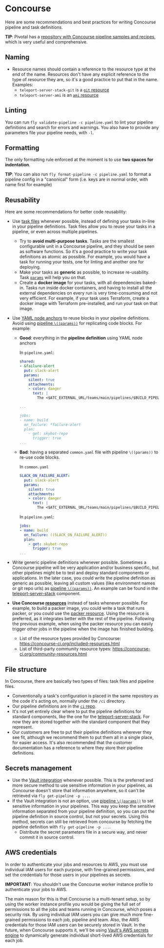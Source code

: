 
# Concourse

Here are some recommendations and best practices for writing Concourse pipeline and task definitions.

**TIP**: Pivotal has a [repository with Concourse pipeline samples and recipes](https://github.com/pivotalservices/concourse-pipeline-samples), which is very useful and comprehensive.

## Naming

* Resource names should contain a reference to the resource type at the end of the name. Resources don't have any explicit reference to the type of resource they are, so it's a good practice to put that in the name. Examples:
  * `teleport-server-stack-git` is a [`git` resource](https://github.com/concourse/git-resource)
  * `teleport-server-ami` is an [`ami` resource](https://github.com/jdub/ami-resource)

## Linting

You can run `fly validate-pipeline -c pipeline.yaml` to lint your pipeline definitions and search for errors and warnings. You also have to provide any parameters file your pipeline needs, with `-l`.

## Formatting

The only formatting rule enforced at the moment is to use **two spaces for indentation**.

**TIP**: You can also run `fly format-pipeline -c pipeline.yaml` to format a pipeline config in a "canonical" form (i.e. keys are in normal order, with name first for example)

## Reusability

Here are some recommendations for better code reusability:

* Use [task files](https://concourse-ci.org/tasks.html) whenever possible, instead of defining your tasks in-line in your pipeline definitions. Task files allow you to reuse your tasks in a pipeline, or even across multiple pipelines.
  * Try to **avoid multi-purpose tasks**. Tasks are the smallest configurable unit in a Concourse pipeline, and they should be seen as software functions. So it's a good practice to write your task definitions as atomic as possible. For example, you would have a task for running your tests, one for linting and another one for deploying.
  * Make your tasks as **generic** as possible, to increase re-usability. Task [`params`](https://concourse-ci.org/tasks.html#task-params) will help you on that.
  * Create a **docker image** for your tasks, with all dependencies baked-in. Tasks run inside docker containers, and having to install all the external dependencies on every run is very time-consuming and not very efficient. For example, if your task uses Terraform, create a docker image with Terraform pre-installed, and run your task on that image.
* Use [YAML node anchors](https://en.wikipedia.org/wiki/YAML#Advanced_components) to reuse blocks in your pipeline definitions. Avoid using [pipeline `\((params))`](https://concourse-ci.org/setting-pipelines.html) for replicating code blocks. For example:
  * **Good**: everything in the **pipeline definition** using YAML node anchors

    In `pipeline.yaml`:

    ```yaml
    shared:
    - &failure-alert
      put: slack-alert
      params:
        silent: true
        attachments:
        - color: danger
          text: |
            The <$ATC_EXTERNAL_URL/teams/main/pipelines/$BUILD_PIPELINE_NAME/jobs/$BUILD_JOB_NAME/builds/$BUILD_NAME|$BUILD_PIPELINE_NAME - $BUILD_JOB_NAME> job failed!

    ...

    jobs:
    - name: build
      on_failure: *failure-alert
      plan:
        - get: skybot-repo
          trigger: true
    ...
    ```

  * **Bad**: having a separated `common.yaml` file with pipeline `\((params))` to re-use code blocks.

    In `common.yaml`

    ```yaml
    SLACK_ON_FAILURE_ALERT:
      put: slack-alert
      params:
        silent: true
        attachments:
        - color: danger
          text: |
            The <$ATC_EXTERNAL_URL/teams/main/pipelines/$BUILD_PIPELINE_NAME/jobs/$BUILD_JOB_NAME/builds/$BUILD_NAME|$BUILD_PIPELINE_NAME - $BUILD_JOB_NAME> job failed!
    ```

    In `pipeline.yaml`:

    ```yaml
    jobs:
    - name: build
      on_failure: ((SLACK_ON_FAILURE_ALERT))
      plan:
        - get: skybot-repo
          trigger: true
    ...
    ```

* Write generic pipeline definitions whenever possible. Sometimes a Concourse pipeline will be very application and/or business specific, but other pipelines might be to test and deploy standard components or applications. In the later case, you could write the pipeline definition as generic as possible, leaving all custom values (like environment names or git repo urls) as [pipeline `\((params))`](https://concourse-ci.org/setting-pipelines.html). An example can be found in the [teleport-server-stack](https://github.com/skyscrapers/teleport-server-stack#concourse-pipeline) component.
* **Use Concourse [resources](https://concourse-ci.org/resources.html)** instead of tasks whenever possible. For example, to build a packer image, you could write a task that runs packer, or you could use the [packer resource](https://github.com/jdub/packer-resource). Using the resource is preferred, as it integrates better with the rest of the pipeline. Following the previous example, when using the packer resource you can easily trigger other jobs in the pipeline when the image has finished building.
  * List of the resource types provided by Concourse: <https://concourse-ci.org/included-resources.html>
  * List of third-party community resource types: <https://concourse-ci.org/community-resources.html>

## File structure

In Concourse, there are basically two types of files: task files and pipeline files.

* Conventionally a task's configuration is placed in the same repository as the code it's acting on, normally under the `/ci` directory.
* Our pipeline definitions are in the [`ci` repo](https://github.com/skyscrapers/ci).
* It's not yet entirely clear where to put the pipeline definitions for standard components, like the one for the [teleport-server-stack](https://github.com/skyscrapers/teleport-server-stack#concourse-pipeline). For now they are stored together with the standard component that they represent.
* Our customers are free to put their pipeline definitions wherever they see fit, although we recommend them to put them all in a single place, for easier access. It's also recommended that the customer documentation has a reference to where they store their pipeline definitions.

## Secrets management

* Use the [Vault integration](https://github.com/skyscrapers/concourse-stack/#vault) whenever possible. This is the preferred and more secure method to use sensitive information in your pipelines, as Concourse doesn't store that information anywhere, so it can't be retrieved via `fly get-pipeline -p ...`.
* If the Vault integration is not an option, use [pipeline `\((params))`](https://concourse-ci.org/setting-pipelines.html) to set sensitive information in your pipelines. This way you keep the sensitive information separated from your pipeline definition, so you can put the pipeline definition in source control, but not your secrets. Using this method, secrets can still be retrieved from concourse by fetching the pipeline definition with `fly get-pipeline -p ...`.
  * Distribute the secret parameters file in a secure way, and never commit it in source control.

## AWS credentials

In order to authenticate your jobs and resources to AWS, you must use individual IAM users for each purpose, with fine-grained permissions, and set the credentials for those users in your pipelines as secrets.

**IMPORTANT**: You shouldn't use the Concourse worker instance profile to authenticate your jobs to AWS.

The main reason for this is that Concourse is a multi-tenant setup, so by using the worker instance profile you would be giving the full set of permissions to all the jobs and teams running in Concourse, which poses a security risk. By using individual IAM users you can give much more fine-grained permissions to each job, pipeline and team.
Also, the AWS credentials for those IAM users can be securely stored in Vault. In the future, when Concourse supports it, we'll be using [Vault's AWS secrets engine](https://www.vaultproject.io/docs/secrets/aws/index.html) to dynamically generate individual short-lived AWS credentials for each job.

